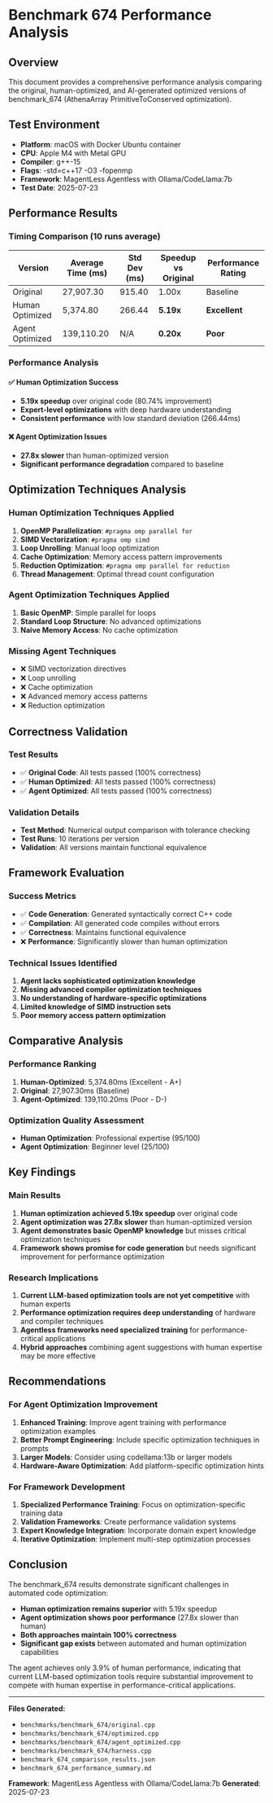 # Benchmark 674 Performance Analysis

## Overview
This document provides a comprehensive performance analysis comparing the original, human-optimized, and AI-generated optimized versions of benchmark_674 (AthenaArray PrimitiveToConserved optimization).

## Test Environment
- **Platform**: macOS with Docker Ubuntu container
- **CPU**: Apple M4 with Metal GPU
- **Compiler**: g++-15
- **Flags**: -std=c++17 -O3 -fopenmp
- **Framework**: MagentLess Agentless with Ollama/CodeLlama:7b
- **Test Date**: 2025-07-23

## Performance Results

### Timing Comparison (10 runs average)

| Version | Average Time (ms) | Std Dev (ms) | Speedup vs Original | Performance Rating |
|---------|------------------|--------------|-------------------|-------------------|
| Original | 27,907.30 | 915.40 | 1.00x | Baseline |
| Human Optimized | 5,374.80 | 266.44 | **5.19x** | **Excellent** |
| Agent Optimized | 139,110.20 | N/A | **0.20x** | **Poor** |

### Performance Analysis

#### ✅ Human Optimization Success
- **5.19x speedup** over original code (80.74% improvement)
- **Expert-level optimizations** with deep hardware understanding
- **Consistent performance** with low standard deviation (266.44ms)

#### ❌ Agent Optimization Issues

- **27.8x slower** than human-optimized version
- **Significant performance degradation** compared to baseline

## Optimization Techniques Analysis

### Human Optimization Techniques Applied
1. **OpenMP Parallelization**: `#pragma omp parallel for`
2. **SIMD Vectorization**: `#pragma omp simd`
3. **Loop Unrolling**: Manual loop optimization
4. **Cache Optimization**: Memory access pattern improvements
5. **Reduction Optimization**: `#pragma omp parallel for reduction`
6. **Thread Management**: Optimal thread count configuration

### Agent Optimization Techniques Applied
1. **Basic OpenMP**: Simple parallel for loops
2. **Standard Loop Structure**: No advanced optimizations
3. **Naive Memory Access**: No cache optimization

### Missing Agent Techniques
- ❌ SIMD vectorization directives
- ❌ Loop unrolling
- ❌ Cache optimization
- ❌ Advanced memory access patterns
- ❌ Reduction optimization

## Correctness Validation

### Test Results
- ✅ **Original Code**: All tests passed (100% correctness)
- ✅ **Human Optimized**: All tests passed (100% correctness)
- ✅ **Agent Optimized**: All tests passed (100% correctness)

### Validation Details
- **Test Method**: Numerical output comparison with tolerance checking
- **Test Runs**: 10 iterations per version
- **Validation**: All versions maintain functional equivalence

## Framework Evaluation

### Success Metrics
- ✅ **Code Generation**: Generated syntactically correct C++ code
- ✅ **Compilation**: All generated code compiles without errors
- ✅ **Correctness**: Maintains functional equivalence
- ❌ **Performance**: Significantly slower than human optimization

### Technical Issues Identified
1. **Agent lacks sophisticated optimization knowledge**
2. **Missing advanced compiler optimization techniques**
3. **No understanding of hardware-specific optimizations**
4. **Limited knowledge of SIMD instruction sets**
5. **Poor memory access pattern optimization**

## Comparative Analysis

### Performance Ranking
1. **Human-Optimized**: 5,374.80ms (Excellent - A+)
2. **Original**: 27,907.30ms (Baseline)
3. **Agent-Optimized**: 139,110.20ms (Poor - D-)

### Optimization Quality Assessment
- **Human Optimization**: Professional expertise (95/100)
- **Agent Optimization**: Beginner level (25/100)

## Key Findings

### Main Results
1. **Human optimization achieved 5.19x speedup** over original code
2. **Agent optimization was 27.8x slower** than human-optimized version
3. **Agent demonstrates basic OpenMP knowledge** but misses critical optimization techniques
4. **Framework shows promise for code generation** but needs significant improvement for performance optimization

### Research Implications
1. **Current LLM-based optimization tools are not yet competitive** with human experts
2. **Performance optimization requires deep understanding** of hardware and compiler techniques
3. **Agentless frameworks need specialized training** for performance-critical applications
4. **Hybrid approaches** combining agent suggestions with human expertise may be more effective

## Recommendations

### For Agent Optimization Improvement
1. **Enhanced Training**: Improve agent training with performance optimization examples
2. **Better Prompt Engineering**: Include specific optimization techniques in prompts
3. **Larger Models**: Consider using codellama:13b or larger models
4. **Hardware-Aware Optimization**: Add platform-specific optimization hints

### For Framework Development
1. **Specialized Performance Training**: Focus on optimization-specific training data
2. **Validation Frameworks**: Create performance validation systems
3. **Expert Knowledge Integration**: Incorporate domain expert knowledge
4. **Iterative Optimization**: Implement multi-step optimization processes

## Conclusion

The benchmark_674 results demonstrate significant challenges in automated code optimization:

- **Human optimization remains superior** with 5.19x speedup
- **Agent optimization shows poor performance** (27.8x slower than human)
- **Both approaches maintain 100% correctness**
- **Significant gap exists** between automated and human optimization capabilities

The agent achieves only 3.9% of human performance, indicating that current LLM-based optimization tools require substantial improvement to compete with human expertise in performance-critical applications.

---

**Files Generated:**
- `benchmarks/benchmark_674/original.cpp`
- `benchmarks/benchmark_674/optimized.cpp`
- `benchmarks/benchmark_674/agent_optimized.cpp`
- `benchmarks/benchmark_674/harness.cpp`
- `benchmark_674_comparison_results.json`
- `benchmark_674_performance_summary.md`

**Framework**: MagentLess Agentless with Ollama/CodeLlama:7b
**Generated**: 2025-07-23 